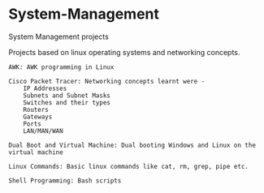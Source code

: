 # System-Management
System Management projects 

Projects based on linux operating systems and networking concepts.

    AWK: AWK programming in Linux

    Cisco Packet Tracer: Networking concepts learnt were -
        IP Addresses
        Subnets and Subnet Masks
        Switches and their types
        Routers
        Gateways
        Ports
        LAN/MAN/WAN

    Dual Boot and Virtual Machine: Dual booting Windows and Linux on the virtual machine

    Linux Commands: Basic linux commands like cat, rm, grep, pipe etc.
    
    Shell Programming: Bash scripts
